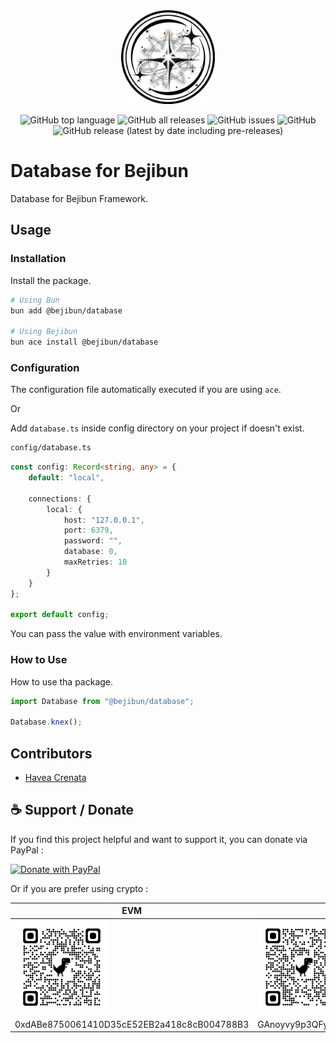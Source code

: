 <div align="center">

<img src="https://github.com/crenata/bejibun/blob/master/public/images/bejibun.png?raw=true" width="150" alt="Bejibun" />

![GitHub top language](https://img.shields.io/github/languages/top/crenata/bejibun-database)
![GitHub all releases](https://img.shields.io/github/downloads/crenata/bejibun-database/total)
![GitHub issues](https://img.shields.io/github/issues/crenata/bejibun-database)
![GitHub](https://img.shields.io/github/license/crenata/bejibun-database)
![GitHub release (latest by date including pre-releases)](https://img.shields.io/github/v/release/crenata/bejibun-database?display_name=tag&include_prereleases)

</div>

# Database for Bejibun
Database for Bejibun Framework.

## Usage

### Installation
Install the package.

```bash
# Using Bun
bun add @bejibun/database

# Using Bejibun
bun ace install @bejibun/database
```

### Configuration
The configuration file automatically executed if you are using `ace`.

Or

Add `database.ts` inside config directory on your project if doesn't exist.

```bash
config/database.ts
```

```ts
const config: Record<string, any> = {
    default: "local",

    connections: {
        local: {
            host: "127.0.0.1",
            port: 6379,
            password: "",
            database: 0,
            maxRetries: 10
        }
    }
};

export default config;
```

You can pass the value with environment variables.

### How to Use
How to use tha package.

```ts
import Database from "@bejibun/database";

Database.knex();
```

## Contributors
- [Havea Crenata](mailto:havea.crenata@gmail.com)

## ☕ Support / Donate

If you find this project helpful and want to support it, you can donate via PayPal :

[![Donate with PayPal](https://img.shields.io/badge/Donate-PayPal-blue.svg?logo=paypal)](https://paypal.me/hafiizhghulam)

Or if you are prefer using crypto :

| EVM                                                                                                     | Solana                                                                                                  |
| ------------------------------------------------------------------------------------------------------- | ------------------------------------------------------------------------------------------------------- |
| <img src="https://github.com/crenata/bejibun/blob/master/public/images/EVM.png?raw=true" width="150" /> | <img src="https://github.com/crenata/bejibun/blob/master/public/images/SOL.png?raw=true" width="150" /> |
| 0xdABe8750061410D35cE52EB2a418c8cB004788B3                                                              | GAnoyvy9p3QFyxikWDh9hA3fmSk2uiPLNWyQ579cckMn                                                            |